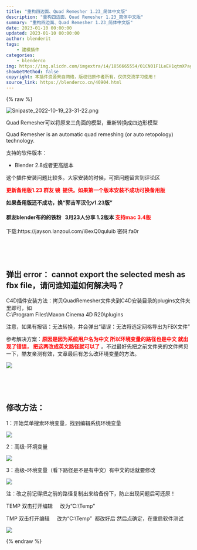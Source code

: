 ```yaml
---
title: "重构四边面、Quad Remesher 1.23_简体中文版"
description: "重构四边面、Quad Remesher 1.23_简体中文版"
summary: "重构四边面、Quad Remesher 1.23_简体中文版"
date: 2023-01-10 00:00:00
updated: 2023-01-10 00:00:00
author: blenderit
tags: 
    - 建模插件
categories:
    - blenderco
img: https://img.alicdn.com/imgextra/i4/1856665554/O1CN01F1LeEH1qtmXPagANd_!!1856665554.png
showGetMethod: false
copyright: 本插件资源来自网络，版权归原作者所有，仅供交流学习使用！
source_link: https://blenderco.cn/40904.html
---
```


{% raw %}
<p><img class="aligncenter" src="https://img.alicdn.com/imgextra/i4/1856665554/O1CN01F1LeEH1qtmXPagANd_!!1856665554.png" alt="Snipaste_2022-10-19_23-31-22.png"></p><p>Quad Remesher可以将原来三角面的模型，重新转换成四边形模型</p><p>Quad Remesher is an automatic quad remeshing (or auto retopology) technology.</p><p>支持的软件版本：</p><ul>
<li>Blender 2.8或者更高版本</li>
</ul><p>这个插件安装问题比较多。大家安装的时候，可把问题留言到评论区</p><p><strong><span style="color: #ff0000;">更新备用版1.23 群友 镜  提供。如果第一个版本安装不成功可换备用版</span></strong></p><p><strong>如果备用版还不成功，换“郭吉军汉化v1.23版”</strong></p><h4>群友blender布的的铁粉   3月23人分享 1.2版本 <span style="color: #ff0000;">支持mac 3.4版 </span></h4><p>下载:https://jayson.lanzoul.com/i8exQ0quluib 密码:fa0r</p><p> </p><p> </p><h2><strong>弹出 error： cannot export the selected mesh as fbx file，请问谁知道如何解决吗？</strong></h2><p>C4D插件安装方法：拷贝QuadRemesher文件夹到C4D安装目录的plugins文件夹里即可，如<br data-filtered="filtered">C:\Program Files\Maxon Cinema 4D R20\plugins</p><p>注意，如果有报错：无法转换，并会弹出“错误：无法将选定网格导出为FBX文件”</p><p>参考解决方案：<span style="color: #ff0000;"><strong>原因是因为系统用户名为中文 所以环境变量的路径也是中文 就出现了错误， 把这两改成英文路径就可以了</strong></span> 。不过最好先把之前文件夹的文件拷贝一下，酷友亲测有效，文章最后有怎么改环境变量的方法。</p><p><img src="https://uimgproxy.suning.cn/uimg1/sop/commodity/PgjV80JwhUgaxoq-HKOPSA.png"></p><p> </p><p> </p><h2>修改方法：</h2><p>1：开始菜单搜索环境变量，找到编辑系统环境变量</p><p><img src="https://img.c4dco.com/img/C4Dmx20210731170900.png"></p><p>2：高级-环境变量</p><p><img src="https://img.c4dco.com/img/C4Dmx20210731170954.png"></p><p>3：高级-环境变量（看下路径是不是有中文）有中文的话就要修改</p><p><img src="https://img.c4dco.com/img/C4Dmx20210731171137.png"></p><p>注：改之前记得把之前的路径复制出来给备份下，防止出现问题后可还原！</p><p>TEMP 双击打开编辑     改为“C:\Temp”</p><p>TMP 双击打开编辑     改为“C:\Temp”  都改好后 然后点确定，在重启软件测试</p><p><img src="https://img.c4dco.com/img/C4Dmx20210731171314.png"></p>
<div style="display: none">blenderco</div>
{% endraw %}